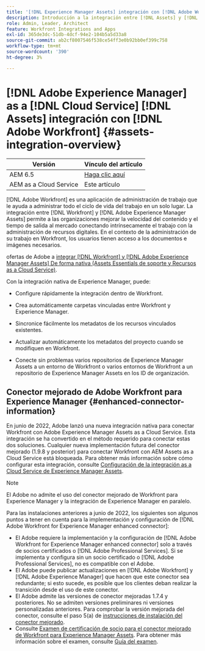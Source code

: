 ```yaml
---
title: '[!DNL Experience Manager Assets] integración con [!DNL Adobe Workfront]'
description: Introducción a la integración entre [!DNL Assets] y [!DNL Workfront]
role: Admin, Leader, Architect
feature: Workfront Integrations and Apps
exl-id: 365de3dc-51db-4dcf-94e2-104b5a5d33a8
source-git-commit: ab2cf8007546f538ce54ff3e0b92bb0ef399c758
workflow-type: tm+mt
source-wordcount: '390'
ht-degree: 3%

---
```


# [!DNL Adobe Experience Manager] as a [!DNL Cloud Service] [!DNL Assets] integración con [!DNL Adobe Workfront] {#assets-integration-overview}

| Versión | Vínculo del artículo |
| -------- | ---------------------------- |
| AEM 6.5 | [Haga clic aquí](https://experienceleague.adobe.com/docs/experience-manager-65/assets/integrations/workfront-integrations.html) |
| AEM as a Cloud Service | Este artículo |

[!DNL Adobe Workfront] es una aplicación de administración de trabajo que le ayuda a administrar todo el ciclo de vida del trabajo en un solo lugar. La integración entre [!DNL Workfront] y [!DNL Adobe Experience Manager Assets] permite a las organizaciones mejorar la velocidad del contenido y el tiempo de salida al mercado conectando intrínsecamente el trabajo con la administración de recursos digitales. En el contexto de la administración de su trabajo en Workfront, los usuarios tienen acceso a los documentos e imágenes necesarios.

ofertas de Adobe a [integrar [!DNL Workfront] y [!DNL Adobe Experience Manager Assets] De forma nativa (Assets Essentials de soporte y Recursos as a Cloud Service)](https://experienceleague.adobe.com/docs/workfront/using/documents/wf-aem-integrations/wf-aem-essentials/aem-asset-integrations.html).

Con la integración nativa de Experience Manager, puede:

* Configure rápidamente la integración dentro de Workfront.

* Crea automáticamente carpetas vinculadas entre Workfront y Experience Manager.

* Sincronice fácilmente los metadatos de los recursos vinculados existentes.

* Actualizar automáticamente los metadatos del proyecto cuando se modifiquen en Workfront.

* Conecte sin problemas varios repositorios de Experience Manager Assets a un entorno de Workfront o varios entornos de Workfront a un repositorio de Experience Manager Assets en los ID de organización.


## Conector mejorado de Adobe Workfront para Experience Manager {#enhanced-connector-information}


En junio de 2022, Adobe lanzó una nueva integración nativa para conectar Workfront con Adobe Experience Manager Assets as a Cloud Service. Esta integración se ha convertido en el método requerido para conectar estas dos soluciones. Cualquier nueva implementación futura del conector mejorado (1.9.8 y posterior) para conectar Workfront con AEM Assets as a Cloud Service está bloqueada. Para obtener más información sobre cómo configurar esta integración, consulte [Configuración de la integración as a Cloud Service de Experience Manager Assets](workfront-connector-configure.md).

>[!NOTE]
>
>El Adobe no admite el uso del conector mejorado de Workfront para Experience Manager y la integración de Experience Manager en paralelo.

Para las instalaciones anteriores a junio de 2022, los siguientes son algunos puntos a tener en cuenta para la implementación y configuración de [!DNL Adobe Workfront for Experience Manager enhanced connector]:

* El Adobe requiere la implementación y la configuración de [!DNL Adobe Workfront for Experience Manager enhanced connector] solo a través de socios certificados o [!DNL Adobe Professional Services]. Si se implementa y configura sin un socio certificado o [!DNL Adobe Professional Services], no es compatible con el Adobe.
* El Adobe puede publicar actualizaciones en [!DNL Adobe Workfront] y [!DNL Adobe Experience Manager] que hacen que este conector sea redundante; si esto sucede, es posible que los clientes deban realizar la transición desde el uso de este conector.
* El Adobe admite las versiones de conector mejoradas 1.7.4 y posteriores. No se admiten versiones preliminares ni versiones personalizadas anteriores. Para comprobar la versión mejorada del conector, consulte el paso 5(a) de [instrucciones de instalación del conector mejorado](workfront-connector-install.md).
* Consulte [Examen de certificación de socio para el conector mejorado de Workfront para Experience Manager Assets](https://solutionpartners.adobe.com/solution-partners/home/applications/experience_cloud/workfront/journey/dev_core.html). Para obtener más información sobre el examen, consulte [Guía del examen](https://express.adobe.com/page/Tc7Mq6zLbPFy8/).